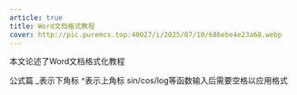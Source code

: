 ```yaml
---
article: true
title: Word文档格式教程
cover: http://pic.puremcs.top:40027/i/2025/07/10/686ebe4e23a68.webp
---
```


本文论述了Word文档格式化教程
<!-- more -->

公式篇
_表示下角标
^表示上角标
sin/cos/log等函数输入后需要空格以应用格式